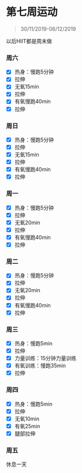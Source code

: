 # 第七周运动

>30/11/2019-06/12/2019

以后HIIT都是周末做

### 周六

- [x] 热身：慢跑5分钟
- [x] 拉伸
- [x] 无氧15min
- [x] 拉伸
- [x] 有氧慢跑40min
- [x] 拉伸

### 周日

- [x] 热身：慢跑5分钟
- [x] 拉伸
- [x] 无氧15min
- [x] 拉伸
- [x] 有氧慢跑40min
- [x] 拉伸

### 周一

- [x] 热身：慢跑5分钟
- [x] 拉伸
- [x] 无氧20min
- [x] 拉伸
- [x] 有氧慢跑40min
- [x] 拉伸

### 周二

- [x] 热身：慢跑5分钟
- [x] 拉伸
- [x] 无氧20min
- [x] 拉伸
- [x] 有氧慢跑40min
- [x] 拉伸

### 周三

- [x] 热身：慢跑5min
- [x] 拉伸
- [x] 力量训练：15分钟力量训练
- [x] 有氧训练：慢跑35min
- [x] 拉伸

### 周四

- [x] 热身：慢跑5min
- [x] 拉伸
- [x] 无氧10min
- [x] 有氧25min
- [x] 腿部拉伸

### 周五

休息一天

